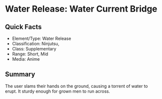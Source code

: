 # Water Release: Water Current Bridge

## Quick Facts
- Element/Type: Water Release
- Classification: Ninjutsu,
- Class: Supplementary
- Range: Short, Mid
- Media: Anime

## Summary
The user slams their hands on the ground, causing a torrent of water to erupt. It sturdy enough for grown men to run across.
